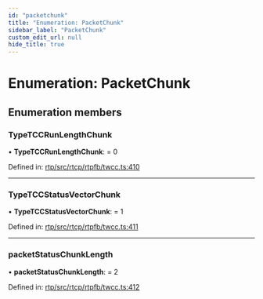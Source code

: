 ```yaml
---
id: "packetchunk"
title: "Enumeration: PacketChunk"
sidebar_label: "PacketChunk"
custom_edit_url: null
hide_title: true
---
```


# Enumeration: PacketChunk

## Enumeration members

### TypeTCCRunLengthChunk

• **TypeTCCRunLengthChunk**: = 0

Defined in: [rtp/src/rtcp/rtpfb/twcc.ts:410](https://github.com/shinyoshiaki/werift-webrtc/blob/8232339/packages/rtp/src/rtcp/rtpfb/twcc.ts#L410)

___

### TypeTCCStatusVectorChunk

• **TypeTCCStatusVectorChunk**: = 1

Defined in: [rtp/src/rtcp/rtpfb/twcc.ts:411](https://github.com/shinyoshiaki/werift-webrtc/blob/8232339/packages/rtp/src/rtcp/rtpfb/twcc.ts#L411)

___

### packetStatusChunkLength

• **packetStatusChunkLength**: = 2

Defined in: [rtp/src/rtcp/rtpfb/twcc.ts:412](https://github.com/shinyoshiaki/werift-webrtc/blob/8232339/packages/rtp/src/rtcp/rtpfb/twcc.ts#L412)
